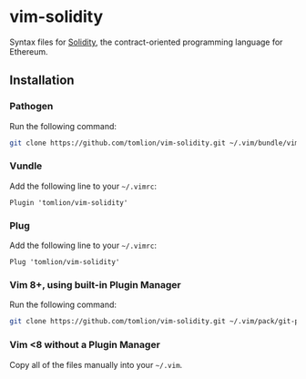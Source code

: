 # vim-solidity
Syntax files for [Solidity](https://github.com/ethereum/solidity), the
contract-oriented programming language for Ethereum.

## Installation
### Pathogen
Run the following command:

```bash
git clone https://github.com/tomlion/vim-solidity.git ~/.vim/bundle/vim-solidity
```

### Vundle
Add the following line to your `~/.vimrc`:

```vim
Plugin 'tomlion/vim-solidity'
```

### Plug
Add the following line to your `~/.vimrc`:

```vim
Plug 'tomlion/vim-solidity'
```

### Vim 8+, using built-in Plugin Manager
Run the following command:

```bash
git clone https://github.com/tomlion/vim-solidity.git ~/.vim/pack/git-plugins/start/vim-solidity
```

### Vim <8 without a Plugin Manager
Copy all of the files manually into your `~/.vim`.
